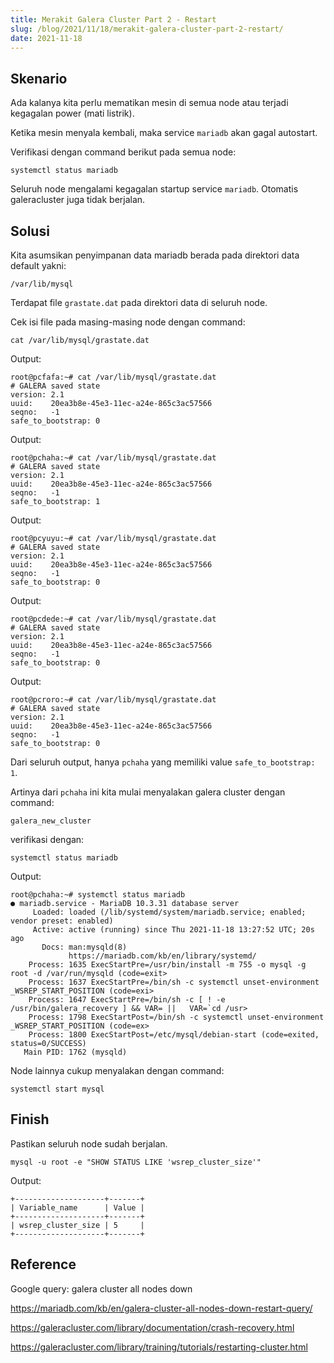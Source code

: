 ```yaml
---
title: Merakit Galera Cluster Part 2 - Restart
slug: /blog/2021/11/18/merakit-galera-cluster-part-2-restart/
date: 2021-11-18
---
```


## Skenario

Ada kalanya kita perlu mematikan mesin di semua node atau terjadi kegagalan power (mati listrik).

Ketika mesin menyala kembali, maka service `mariadb` akan gagal autostart.

Verifikasi dengan command berikut pada semua node:

```
systemctl status mariadb
```

Seluruh node mengalami kegagalan startup service `mariadb`. Otomatis galeracluster juga tidak berjalan.

## Solusi

Kita asumsikan penyimpanan data mariadb berada pada direktori data default yakni:

```
/var/lib/mysql
```

Terdapat file `grastate.dat` pada direktori data di seluruh node.

Cek isi file pada masing-masing node dengan command:

```
cat /var/lib/mysql/grastate.dat
```

Output:

```
root@pcfafa:~# cat /var/lib/mysql/grastate.dat
# GALERA saved state
version: 2.1
uuid:    20ea3b8e-45e3-11ec-a24e-865c3ac57566
seqno:   -1
safe_to_bootstrap: 0
```

Output:

```
root@pchaha:~# cat /var/lib/mysql/grastate.dat
# GALERA saved state
version: 2.1
uuid:    20ea3b8e-45e3-11ec-a24e-865c3ac57566
seqno:   -1
safe_to_bootstrap: 1
```

Output:

```
root@pcyuyu:~# cat /var/lib/mysql/grastate.dat
# GALERA saved state
version: 2.1
uuid:    20ea3b8e-45e3-11ec-a24e-865c3ac57566
seqno:   -1
safe_to_bootstrap: 0
```

Output:

```
root@pcdede:~# cat /var/lib/mysql/grastate.dat
# GALERA saved state
version: 2.1
uuid:    20ea3b8e-45e3-11ec-a24e-865c3ac57566
seqno:   -1
safe_to_bootstrap: 0
```

Output:

```
root@pcroro:~# cat /var/lib/mysql/grastate.dat
# GALERA saved state
version: 2.1
uuid:    20ea3b8e-45e3-11ec-a24e-865c3ac57566
seqno:   -1
safe_to_bootstrap: 0
```

Dari seluruh output, hanya `pchaha` yang memiliki value `safe_to_bootstrap: 1`.

Artinya dari `pchaha` ini kita mulai menyalakan galera cluster dengan command:

```
galera_new_cluster
```

verifikasi dengan:

```
systemctl status mariadb
```

Output:

```
root@pchaha:~# systemctl status mariadb
● mariadb.service - MariaDB 10.3.31 database server
     Loaded: loaded (/lib/systemd/system/mariadb.service; enabled; vendor preset: enabled)
     Active: active (running) since Thu 2021-11-18 13:27:52 UTC; 20s ago
       Docs: man:mysqld(8)
             https://mariadb.com/kb/en/library/systemd/
    Process: 1635 ExecStartPre=/usr/bin/install -m 755 -o mysql -g root -d /var/run/mysqld (code=exit>
    Process: 1637 ExecStartPre=/bin/sh -c systemctl unset-environment _WSREP_START_POSITION (code=exi>
    Process: 1647 ExecStartPre=/bin/sh -c [ ! -e /usr/bin/galera_recovery ] && VAR= ||   VAR=`cd /usr>
    Process: 1798 ExecStartPost=/bin/sh -c systemctl unset-environment _WSREP_START_POSITION (code=ex>
    Process: 1800 ExecStartPost=/etc/mysql/debian-start (code=exited, status=0/SUCCESS)
   Main PID: 1762 (mysqld)
```

Node lainnya cukup menyalakan dengan command:

```
systemctl start mysql
```

## Finish

Pastikan seluruh node sudah berjalan.

```
mysql -u root -e "SHOW STATUS LIKE 'wsrep_cluster_size'"
```

Output:

```
+--------------------+-------+
| Variable_name      | Value |
+--------------------+-------+
| wsrep_cluster_size | 5     |
+--------------------+-------+
```

## Reference

Google query: galera cluster all nodes down

https://mariadb.com/kb/en/galera-cluster-all-nodes-down-restart-query/

https://galeracluster.com/library/documentation/crash-recovery.html

https://galeracluster.com/library/training/tutorials/restarting-cluster.html